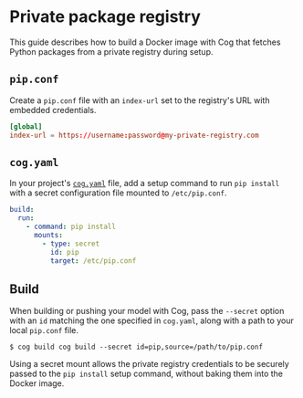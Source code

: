 # Private package registry

This guide describes how to build a Docker image with Cog that fetches Python packages from a private registry during setup.

## `pip.conf`

Create a `pip.conf` file with an `index-url` set to the registry's URL with embedded credentials.

```conf
[global]
index-url = https://username:password@my-private-registry.com
```

## `cog.yaml`

In your project's [`cog.yaml`](yaml.md) file, add a setup command to run `pip install` with a secret configuration file mounted to `/etc/pip.conf`.

```yaml
build:
  run:
    - command: pip install
      mounts:
        - type: secret
          id: pip
          target: /etc/pip.conf
```

## Build

When building or pushing your model with Cog, pass the `--secret` option with an `id` matching the one specified in `cog.yaml`, along with a path to your local `pip.conf` file.

```console
$ cog build cog build --secret id=pip,source=/path/to/pip.conf
```

Using a secret mount allows the private registry credentials to be securely passed to the `pip install` setup command, without baking them into the Docker image.
